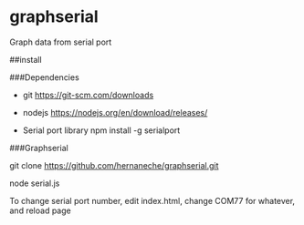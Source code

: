 # graphserial
Graph data from serial port

##install

###Dependencies

* git https://git-scm.com/downloads

* nodejs https://nodejs.org/en/download/releases/

* Serial port library 
  npm install -g serialport

###Graphserial

git clone https://github.com/hernaneche/graphserial.git

node serial.js

To change serial port number, edit index.html, change COM77 for whatever, and reload page
